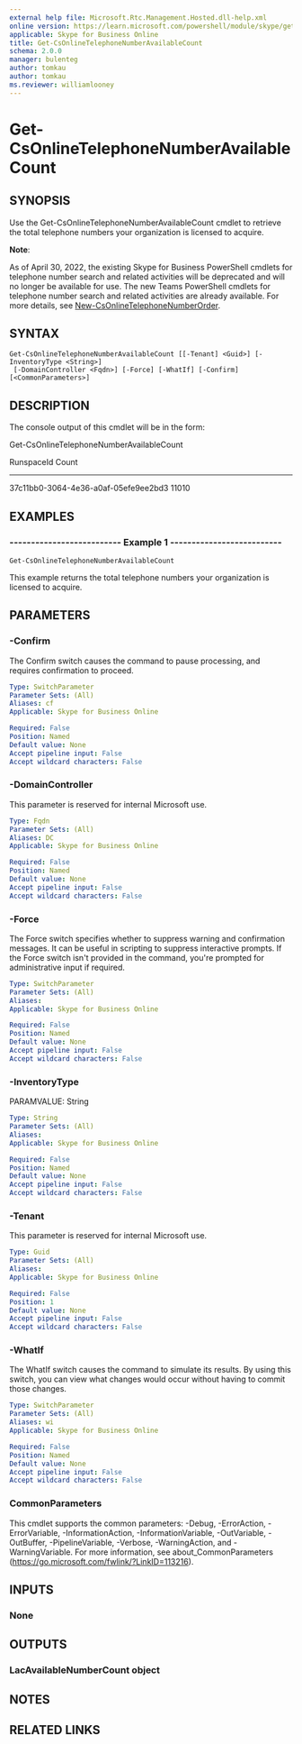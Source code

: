 ```yaml
---
external help file: Microsoft.Rtc.Management.Hosted.dll-help.xml 
online version: https://learn.microsoft.com/powershell/module/skype/get-csonlinetelephonenumberavailablecount
applicable: Skype for Business Online
title: Get-CsOnlineTelephoneNumberAvailableCount
schema: 2.0.0
manager: bulenteg
author: tomkau
author: tomkau
ms.reviewer: williamlooney
---
```


# Get-CsOnlineTelephoneNumberAvailableCount

## SYNOPSIS
Use the Get-CsOnlineTelephoneNumberAvailableCount cmdlet to retrieve the total telephone numbers your organization is licensed to acquire.

**Note**:

As of April 30, 2022, the existing Skype for Business PowerShell cmdlets for telephone number search and related activities will be deprecated and will no longer be available for use. The new Teams PowerShell cmdlets for telephone number search and related activities are already available. For more details, see [New-CsOnlineTelephoneNumberOrder](https://learn.microsoft.com/powershell/module/teams/new-csonlinetelephonenumberorder?view=teams-ps).

## SYNTAX
```
Get-CsOnlineTelephoneNumberAvailableCount [[-Tenant] <Guid>] [-InventoryType <String>]
 [-DomainController <Fqdn>] [-Force] [-WhatIf] [-Confirm] [<CommonParameters>]
```

## DESCRIPTION
The console output of this cmdlet will be in the form:

Get-CsOnlineTelephoneNumberAvailableCount

RunspaceId Count

------------- ------

37c11bb0-3064-4e36-a0af-05efe9ee2bd3 11010

## EXAMPLES

### -------------------------- Example 1 --------------------------
```
Get-CsOnlineTelephoneNumberAvailableCount
```

This example returns the total telephone numbers your organization is licensed to acquire.


## PARAMETERS

### -Confirm
The Confirm switch causes the command to pause processing, and requires confirmation to proceed.

```yaml
Type: SwitchParameter
Parameter Sets: (All)
Aliases: cf
Applicable: Skype for Business Online

Required: False
Position: Named
Default value: None
Accept pipeline input: False
Accept wildcard characters: False
```

### -DomainController
This parameter is reserved for internal Microsoft use.

```yaml
Type: Fqdn
Parameter Sets: (All)
Aliases: DC
Applicable: Skype for Business Online

Required: False
Position: Named
Default value: None
Accept pipeline input: False
Accept wildcard characters: False
```

### -Force
The Force switch specifies whether to suppress warning and confirmation messages.
It can be useful in scripting to suppress interactive prompts.
If the Force switch isn't provided in the command, you're prompted for administrative input if required.

```yaml
Type: SwitchParameter
Parameter Sets: (All)
Aliases: 
Applicable: Skype for Business Online

Required: False
Position: Named
Default value: None
Accept pipeline input: False
Accept wildcard characters: False
```

### -InventoryType
PARAMVALUE: String

```yaml
Type: String
Parameter Sets: (All)
Aliases: 
Applicable: Skype for Business Online

Required: False
Position: Named
Default value: None
Accept pipeline input: False
Accept wildcard characters: False
```

### -Tenant
This parameter is reserved for internal Microsoft use.

```yaml
Type: Guid
Parameter Sets: (All)
Aliases: 
Applicable: Skype for Business Online

Required: False
Position: 1
Default value: None
Accept pipeline input: False
Accept wildcard characters: False
```

### -WhatIf
The WhatIf switch causes the command to simulate its results.
By using this switch, you can view what changes would occur without having to commit those changes.

```yaml
Type: SwitchParameter
Parameter Sets: (All)
Aliases: wi
Applicable: Skype for Business Online

Required: False
Position: Named
Default value: None
Accept pipeline input: False
Accept wildcard characters: False
```

### CommonParameters
This cmdlet supports the common parameters: -Debug, -ErrorAction, -ErrorVariable, -InformationAction, -InformationVariable, -OutVariable, -OutBuffer, -PipelineVariable, -Verbose, -WarningAction, and -WarningVariable. For more information, see about_CommonParameters (https://go.microsoft.com/fwlink/?LinkID=113216).

## INPUTS

### None

## OUTPUTS

### LacAvailableNumberCount object

## NOTES

## RELATED LINKS
